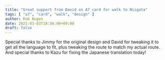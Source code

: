 ```yaml
---
title: "Great support from David on A7 card for walk to Niigata"
tags: [ "a7", "card", "walk", "design" ]
author: Rob Nugen
date: 2021-03-03T18:56:00+09:00
draft: false
---
```


Special thanks to Jimmy for the original design and David for tweaking
it to get all the language to fit, plus tweaking the route to match my
actual route.  And special thanks to Kazu for fixing the Japanese
translation today!



